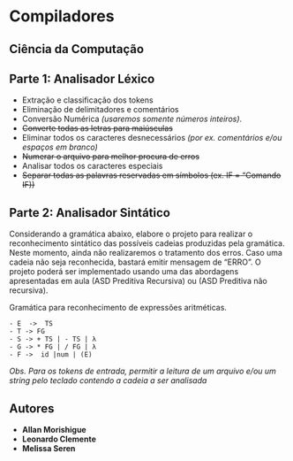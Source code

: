 # Compiladores
## Ciência da Computação

## Parte 1: Analisador Léxico
- Extração e classificação dos tokens
- Eliminação de delimitadores e comentários
- Conversão Numérica *(usaremos somente números inteiros)*.
- ~~Converte todas as letras para maiúsculas~~
- Eliminar todos os caracteres desnecessários *(por ex. comentários e/ou espaços em branco)*
- ~~Numerar o arquivo para melhor procura de erros~~
- Analisar todos os caracteres especiais
- ~~Separar todas as palavras reservadas em símbolos (ex. IF = “Comando IF))~~

## Parte 2: Analisador Sintático

Considerando a gramática abaixo, elabore o projeto para realizar o reconhecimento sintático das possíveis cadeias produzidas pela gramática. Neste momento, ainda não realizaremos o tratamento dos erros. Caso uma cadeia não seja reconhecida, bastará emitir mensagem de “ERRO”.  O projeto poderá ser implementado usando uma das abordagens apresentadas em aula (ASD Preditiva Recursiva) ou (ASD Preditiva não recursiva). 

Gramática para reconhecimento de expressões aritméticas.

```
- E  ->  TS
- T -> FG
- S -> + TS | - TS | λ
- G -> * FG | / FG | λ
- F ->  id |num | (E)
```

*Obs. Para os tokens de entrada, permitir a leitura de um arquivo e/ou um string pelo teclado contendo a cadeia a ser analisada*

## Autores
- **Allan Morishigue**
- **Leonardo Clemente**
- **Melissa Seren**
